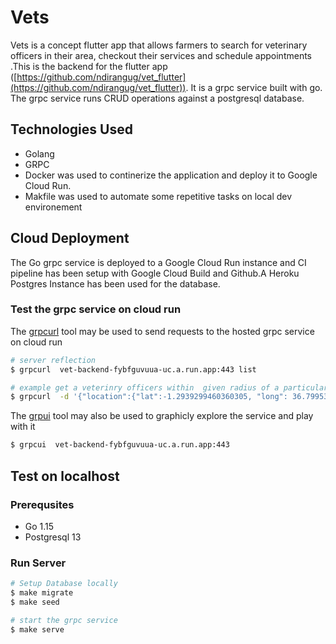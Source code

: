 # Vets

Vets is a concept flutter app that allows farmers to search for veterinary officers in their area, checkout their services and schedule appointments .This is the backend for the flutter app ([https://github.com/ndirangug/vet_flutter](https://github.com/ndirangug/vet_flutter)). It is a grpc service built with go.
The grpc service runs CRUD operations against a postgresql database.
  
## Technologies Used 
- Golang
- GRPC
- Docker was  used to continerize the application and deploy it to Google Cloud Run.
- Makfile was used to automate some repetitive tasks on local dev environement


## Cloud Deployment
The Go grpc service is deployed to a Google Cloud Run instance and CI pipeline has been setup with Google Cloud Build and Github.A Heroku Postgres Instance has been used for the database.
### Test the grpc service on cloud run
The [grpcurl](https://github.com/fullstorydev/grpcurl) tool may be used to send requests to the hosted grpc service on cloud run
```bash
# server reflection
$ grpcurl  vet-backend-fybfguvuua-uc.a.run.app:443 list

# example get a veterinry officers within  given radius of a particular location
$ grpcurl  -d '{"location":{"lat":-1.2939299460360305, "long": 36.799532813964184}, "radius": 300}'  vet-backend-fybfguvuua-uc.a.run.app:443 vet_backend.VetsBackend/GetVeterinariansInLocation
```
The [grpui](https://github.com/fullstorydev/grpcurl) tool may also be used to graphicly explore the service and play with it
```bash
$ grpcui  vet-backend-fybfguvuua-uc.a.run.app:443 
```



## Test on localhost
### Prerequsites
- Go 1.15
- Postgresql 13

### Run Server

```bash
# Setup Database locally
$ make migrate
$ make seed

# start the grpc service
$ make serve
```

